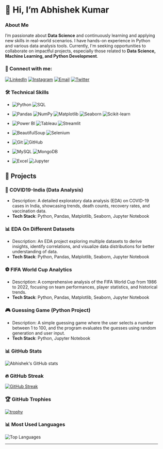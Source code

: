 # 👋 Hi, I’m Abhishek Kumar

### About Me
I’m passionate about **Data Science** and continuously learning and applying new skills in real-world scenarios. I have hands-on experience in Python and various data analysis tools. Currently, I'm seeking opportunities to collaborate on impactful projects, especially those related to **Data Science, Machine Learning, and Python Development**.

### 🤝 Connect with me:
<p align="left">
<a href="https://www.linkedin.com/in/abhishek-kumar-23ba581b7/"><img src="https://img.shields.io/badge/LinkedIn-%230077B5.svg?style=for-the-badge&logo=linkedin&logoColor=white" alt="LinkedIn"/></a>
<a href="https://www.instagram.com/kumarabh57/"><img src="https://img.shields.io/badge/Instagram-%23E4405F.svg?style=for-the-badge&logo=instagram&logoColor=white" alt="Instagram"/></a>
<a href="mailto:kumarabh57@gmail.com"><img src="https://img.shields.io/badge/Email-D14836?style=for-the-badge&logo=gmail&logoColor=white" alt="Email"/></a>
<a href="https://x.com/kumarabh57"><img src="https://img.shields.io/badge/Twitter-%231DA1F2.svg?style=for-the-badge&logo=twitter&logoColor=white" alt="Twitter"/></a>
</p>

### 🛠 Technical Skills

- <p align="left">
  <img src="https://img.shields.io/badge/Python-3776AB?style=for-the-badge&logo=python&logoColor=white" alt="Python"/>
  <img src="https://img.shields.io/badge/SQL-003B57?style=for-the-badge&logo=mysql&logoColor=white" alt="SQL"/>
  </p>

- <p align="left">
  <img src="https://img.shields.io/badge/Pandas-150458?style=for-the-badge&logo=pandas&logoColor=white" alt="Pandas"/>
  <img src="https://img.shields.io/badge/NumPy-013243?style=for-the-badge&logo=numpy&logoColor=white" alt="NumPy"/>
  <img src="https://img.shields.io/badge/Matplotlib-003B57?style=for-the-badge&logo=matplotlib&logoColor=white" alt="Matplotlib"/>
  <img src="https://img.shields.io/badge/Seaborn-00A3E0?style=for-the-badge&logo=seaborn&logoColor=white" alt="Seaborn"/>
  <img src="https://img.shields.io/badge/Scikit--learn-F7931E?style=for-the-badge&logo=scikit-learn&logoColor=white" alt="Scikit-learn"/>
  </p>

- <p align="left">
  <img src="https://img.shields.io/badge/PowerBI-F2C811?style=for-the-badge&logo=powerbi&logoColor=black" alt="Power BI"/>
  <img src="https://img.shields.io/badge/Tableau-E97627?style=for-the-badge&logo=tableau&logoColor=white" alt="Tableau"/>
  <img src="https://img.shields.io/badge/Streamlit-FF4B4B?style=for-the-badge&logo=streamlit&logoColor=white" alt="Streamlit"/>
  </p>

- <p align="left">
  <img src="https://img.shields.io/badge/BeautifulSoup-6D9EED?style=for-the-badge&logo=python&logoColor=white" alt="BeautifulSoup"/>
  <img src="https://img.shields.io/badge/Selenium-43B02A?style=for-the-badge&logo=selenium&logoColor=white" alt="Selenium"/>
  </p>

- <p align="left">
  <img src="https://img.shields.io/badge/Git-F05032?style=for-the-badge&logo=git&logoColor=white" alt="Git"/>
  <img src="https://img.shields.io/badge/GitHub-181717?style=for-the-badge&logo=github&logoColor=white" alt="GitHub"/>
  </p>

- <p align="left">
  <img src="https://img.shields.io/badge/MySQL-003B57?style=for-the-badge&logo=mysql&logoColor=white" alt="MySQL"/>
  <img src="https://img.shields.io/badge/MongoDB-47A248?style=for-the-badge&logo=mongodb&logoColor=white" alt="MongoDB"/>
  </p>

- <p align="left">
  <img src="https://img.shields.io/badge/Excel-217346?style=for-the-badge&logo=microsoft-excel&logoColor=white" alt="Excel"/>
  <img src="https://img.shields.io/badge/Jupyter-F37626?style=for-the-badge&logo=jupyter&logoColor=white" alt="Jupyter"/>
  </p>


## 📁 Projects

### 🦠 **COVID19-India (Data Analysis)**
- Description: A detailed exploratory data analysis (EDA) on COVID-19 cases in India, showcasing trends, death counts, recovery rates, and vaccination data.
- **Tech Stack**: Python, Pandas, Matplotlib, Seaborn, Jupyter Notebook

### 📊 **EDA On Different Datasets**
- Description: An EDA project exploring multiple datasets to derive insights, identify correlations, and visualize data distributions for better understanding of data.
- **Tech Stack**: Python, Pandas, Matplotlib, Seaborn, Jupyter Notebook

### ⚽ **FIFA World Cup Analytics**
- Description: A comprehensive analysis of the FIFA World Cup from 1986 to 2022, focusing on team performances, player statistics, and historical trends.
- **Tech Stack**: Python, Pandas, Matplotlib, Seaborn, Jupyter Notebook

### 🎮 **Guessing Game (Python Project)**
- Description: A simple guessing game where the user selects a number between 1 to 100, and the program evaluates the guesses using random generation and user input.
- **Tech Stack**: Python, Jupyter Notebook

### 📊 GitHub Stats

![Abhishek's GitHub stats](https://github-readme-stats.vercel.app/api?username=kumarabh57&show_icons=true&theme=radical)

### 🔥 GitHub Streak

[![GitHub Streak](https://streak-stats.demolab.com/?user=kumarabh57&theme=radical)](https://git.io/streak-stats)

### 🏆 GitHub Trophies

[![trophy](https://github-profile-trophy.vercel.app/?username=kumarabh57&theme=radical)](https://github.com/ryo-ma/github-profile-trophy)

### 📊 Most Used Languages

![Top Languages](https://github-readme-stats.vercel.app/api/top-langs/?username=kumarabh57&layout=compact&theme=radical)

---
